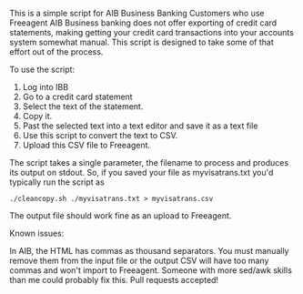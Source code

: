This is a simple script for AIB Business Banking Customers who use Freeagent
AIB Business banking does not offer exporting of credit card statements, making getting your credit card transactions into your accounts system somewhat manual.  This script is designed to take some of that effort out of the process.

To use the script:

1. Log into IBB
2. Go to a credit card statement
3. Select the text of the statement.
4. Copy it.
5. Past the selected text into a text editor and save it as a text file
6. Use this script to convert the text to CSV.
7. Upload this CSV file to Freeagent.


The script takes a single parameter, the filename to process and produces its output on stdout. So, if you saved your file as myvisatrans.txt you'd typically run the script as

`./cleancopy.sh ./myvisatrans.txt > myvisatrans.csv`

The output file should work fine as an upload to Freeagent.

Known issues:

In AIB, the HTML has commas as thousand separators. You must manually remove them from the input file or the output CSV will have too many commas and won't import to Freeagent. Someone with more sed/awk skills than me could probably fix this. Pull requests accepted!
